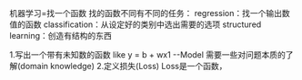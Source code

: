  机器学习=找一个函数
 找的函数不同有不同的任务：
 regression：找一个输出数值的函数
 classification：从设定好的类别中选出需要的选项
 structured learning：创造有结构的东西

 1.写出一个带有未知数的函数
 like y = b + wx1   --Model
 需要一些对问题本质的了解(domain knowledge)
 2.定义损失(Loss)
 Loss是一个函数，